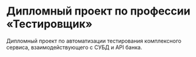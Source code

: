 # Дипломный проект по профессии «Тестировщик»
Дипломный проект по автоматизации тестирования комплексного сервиса, взаимодействующего
с СУБД и API банка.

